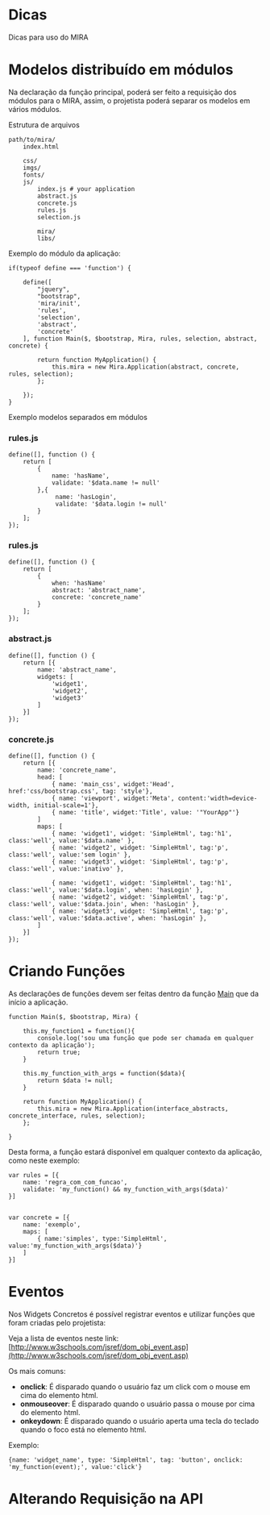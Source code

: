 # Dicas

Dicas para uso do MIRA

# Modelos distribuído em módulos

Na declaração da função principal, poderá ser feito a requisição dos módulos para o MIRA, assim, o projetista poderá
separar os modelos em vários módulos.

Estrutura de arquivos

    path/to/mira/
        index.html

        css/
        imgs/
        fonts/
        js/
            index.js # your application
            abstract.js
            concrete.js
            rules.js
            selection.js

            mira/
            libs/

Exemplo do módulo da aplicação:

    if(typeof define === 'function') {

        define([
            "jquery",
            "bootstrap",
            'mira/init',
            'rules',
            'selection',
            'abstract',
            'concrete'
        ], function Main($, $bootstrap, Mira, rules, selection, abstract, concrete) {

            return function MyApplication() {
                this.mira = new Mira.Application(abstract, concrete, rules, selection);
            };

        });
    }

Exemplo modelos separados em módulos

### rules.js

    define([], function () {
        return [
            {
                name: 'hasName',
                validate: '$data.name != null'
            },{
                 name: 'hasLogin',
                 validate: '$data.login != null'
            }
        ];
    });

### rules.js

    define([], function () {
        return [
            {
                when: 'hasName'
                abstract: 'abstract_name',
                concrete: 'concrete_name'
            }
        ];
    });

### abstract.js

    define([], function () {
        return [{
            name: 'abstract_name',
            widgets: [
                'widget1',
                'widget2',
                'widget3'
            ]
        }]
    });

### concrete.js

    define([], function () {
        return [{
            name: 'concrete_name',
            head: [
                { name: 'main_css', widget:'Head', href:'css/bootstrap.css', tag: 'style'},
                { name: 'viewport', widget:'Meta', content:'width=device-width, initial-scale=1'},
                { name: 'title', widget:'Title', value: '"YourApp"'}
            ]
            maps: [
                { name: 'widget1', widget: 'SimpleHtml', tag:'h1', class:'well', value:'$data.name' },
                { name: 'widget2', widget: 'SimpleHtml', tag:'p', class:'well', value:'sem login' },
                { name: 'widget3', widget: 'SimpleHtml', tag:'p', class:'well', value:'inativo' },

                { name: 'widget1', widget: 'SimpleHtml', tag:'h1', class:'well', value:'$data.login', when: 'hasLogin' },
                { name: 'widget2', widget: 'SimpleHtml', tag:'p', class:'well', value:'$data.join', when: 'hasLogin' },
                { name: 'widget3', widget: 'SimpleHtml', tag:'p', class:'well', value:'$data.active', when: 'hasLogin' },
            ]
        }]
    });

# Criando Funções

As declarações de funções devem ser feitas dentro da função [Main](start.md#funcao-principal-main) que da início a aplicação.

    function Main($, $bootstrap, Mira) {

        this.my_function1 = function(){
            console.log('sou uma função que pode ser chamada em qualquer contexto da aplicação');
            return true;
        }

        this.my_function_with_args = function($data){
            return $data != null;
        }

        return function MyApplication() {
            this.mira = new Mira.Application(interface_abstracts, concrete_interface, rules, selection);
        };

    }

Desta forma, a função estará disponível em qualquer contexto da aplicação, como neste exemplo:

    var rules = [{
        name: 'regra_com_com_funcao',
        validate: 'my_function() && my_function_with_args($data)'
    }]


    var concrete = [{
        name: 'exemplo',
        maps: [
            { name:'simples', type:'SimpleHtml', value:'my_function_with_args($data)'}
        ]
    }]



# Eventos

Nos Widgets Concretos é possível registrar eventos e utilizar funções que foram criadas pelo projetista:

Veja a lista de eventos neste link: [http://www.w3schools.com/jsref/dom_obj_event.asp](http://www.w3schools.com/jsref/dom_obj_event.asp)

Os mais comuns:

* **onclick**: É disparado quando o usuário faz um click com o mouse em cima do elemento html.
* **onmouseover**: É disparado quando o usuário passa o mouse por cima do elemento html.
* **onkeydown**: É disparado quando o usuário aperta uma tecla do teclado quando o foco está no elemento html.

Exemplo:

    {name: 'widget_name', type: 'SimpleHtml', tag: 'button', onclick: 'my_function(event);', value:'click'}

# Alterando Requisição na API

